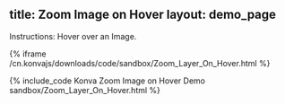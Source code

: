 title: Zoom Image on Hover
layout: demo_page
---

Instructions: Hover over an Image.

{% iframe /cn.konvajs/downloads/code/sandbox/Zoom_Layer_On_Hover.html %}

{% include_code Konva Zoom Image on Hover Demo sandbox/Zoom_Layer_On_Hover.html %}
